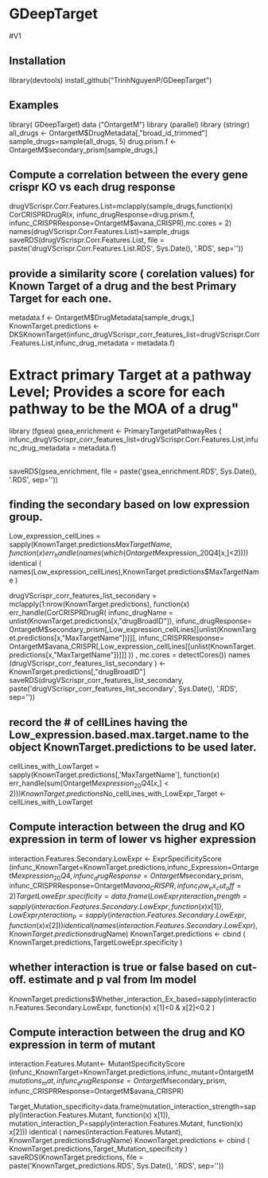 # GDeepTarget
#V1
## Installation
library(devtools)
install_github("TrinhNguyenP/GDeepTarget")
## Examples
library( GDeepTarget)
data ("OntargetM")
library (parallel)
library (stringr)
all_drugs <- OntargetM$DrugMetadata[,"broad_id_trimmed"]
sample_drugs=sample(all_drugs, 5)
drug.prism.f <- OntargetM$secondary_prism[sample_drugs,]
## Compute a correlation between the every gene crispr KO vs each drug response
drugVScrispr.Corr.Features.List=mclapply(sample_drugs,function(x) CorCRISPRDrugR(x, infunc_drugResponse=drug.prism.f, infunc_CRISPRResponse=OntargetM$avana_CRISPR),mc.cores = 2)
names(drugVScrispr.Corr.Features.List)=sample_drugs
saveRDS(drugVScrispr.Corr.Features.List,
        file = paste('drugVScrispr.Corr.Features.List.RDS', Sys.Date(), '.RDS', sep=''))
## provide a similarity score ( corelation values) for Known Target of a drug and the best Primary Target for each one.
metadata.f <- OntargetM$DrugMetadata[sample_drugs,]
KnownTarget.predictions <- DKSKnownTarget(infunc_drugVScrispr_corr_features_list=drugVScrispr.Corr.Features.List,infunc_drug_metadata = metadata.f)
# Extract primary Target at a pathway Level; Provides a score for each pathway to be the MOA of a drug"
library (fgsea)
gsea_enrichment <- PrimaryTargetatPathwayRes ( infunc_drugVScrispr_corr_features_list=drugVScrispr.Corr.Features.List,infunc_drug_metadata = metadata.f)
## 
saveRDS(gsea_enrichment,
        file = paste('gsea_enrichment.RDS', Sys.Date(), '.RDS', sep=''))
## finding the secondary based on low expression group.
Low_expression_cellLines = sapply(KnownTarget.predictions$MaxTargetName, function(x)
  err_handle(names(which(OntargetM$expression_20Q4[x,]<2))))
identical ( names(Low_expression_cellLines),KnownTarget.predictions$MaxTargetName )

drugVScrispr_corr_features_list_secondary = mclapply(1:nrow(KnownTarget.predictions),
                                                     function(x) err_handle(CorCRISPRDrugR(
                                                       infunc_drugName = unlist(KnownTarget.predictions[x,"drugBroadID"]),
                                                       infunc_drugResponse= OntargetM$secondary_prism[,Low_expression_cellLines[[unlist(KnownTarget.predictions[x,"MaxTargetName"])]]],
                                                       infunc_CRISPRResponse= OntargetM$avana_CRISPR[,Low_expression_cellLines[[unlist(KnownTarget.predictions[x,"MaxTargetName"])]]]
                                                     )) , mc.cores = detectCores())
names (drugVScrispr_corr_features_list_secondary ) <- KnownTarget.predictions[,"drugBroadID"]
saveRDS(drugVScrispr_corr_features_list_secondary,
        paste('drugVScrispr_corr_features_list_secondary', Sys.Date(), '.RDS', sep=''))
        
## record the # of cellLines having the Low_expression.based.max.target.name to the object KnownTarget.predictions to be used later.
cellLines_with_LowTarget = sapply(KnownTarget.predictions[,'MaxTargetName'],
                                  function(x)
                                    err_handle(sum(OntargetM$expression_20Q4[x,] < 2)) )
KnownTarget.predictions$No_cellLines_with_LowExpr_Target <- cellLines_with_LowTarget
## Compute interaction between the drug and KO expression in term of lower vs higher expression
interaction.Features.Secondary.LowExpr <- ExprSpecificityScore (infunc_KnownTarget=KnownTarget.predictions,infunc_Expression=OntargetM$expression_20Q4,
                                                                             infunc_drugResponse=OntargetM$secondary_prism, infunc_CRISPRResponse=OntargetM$avana_CRISPR,infunc_low_ex_cut_off  = 2)
TargetLoweEpr.specificity=data.frame(LowExpr_interaction_strength=sapply(interaction.Features.Secondary.LowExpr, function(x) x[1]),
                                     LowExpr_interaction_P=sapply(interaction.Features.Secondary.LowExpr, function(x) x[2]))
identical ( names(interaction.Features.Secondary.LowExpr), KnownTarget.predictions$drugName)
KnownTarget.predictions <- cbind ( KnownTarget.predictions,TargetLoweEpr.specificity )
## whether interaction is true or false based on cut-off. estimate and p val from lm model
KnownTarget.predictions$Whether_interaction_Ex_based=sapply(interaction.Features.Secondary.LowExpr, function(x) x[1]<0 & x[2]<0.2 )
## Compute interaction between the drug and KO expression in term of mutant
interaction.Features.Mutant<- MutantSpecificityScore (infunc_KnownTarget=KnownTarget.predictions,infunc_mutant=OntargetM$mutations_mat,infunc_drugResponse=OntargetM$secondary_prism, infunc_CRISPRResponse=OntargetM$avana_CRISPR)

Target_Mutation_specificity=data.frame(mutation_interaction_strength=sapply(interaction.Features.Mutant, function(x) x[1]), mutation_interaction_P=sapply(interaction.Features.Mutant, function(x) x[2]))
identical ( names(interaction.Features.Mutant), KnownTarget.predictions$drugName)
KnownTarget.predictions <- cbind ( KnownTarget.predictions,Target_Mutation_specificity )
saveRDS(KnownTarget.predictions,
           file = paste('KnownTarget_predictions.RDS', Sys.Date(), '.RDS', sep=''))


